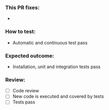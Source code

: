 ### This PR fixes:

- 

### How to test:

- Automatic and continuous test pass

### Expected outcome:
- Installation, unit and integration tests pass

### Review:
- [ ] Code review
- [ ] New code is executed and covered by tests
- [ ] Tests pass
